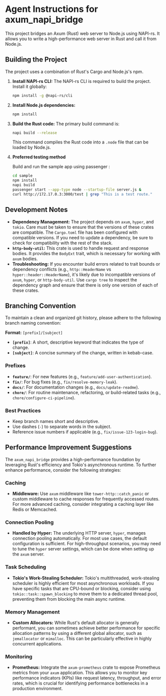 # Agent Instructions for axum_napi_bridge

This project bridges an Axum (Rust) web server to Node.js using NAPI-rs. It allows you to write a high-performance web server in Rust and call it from Node.js.

## Building the Project

The project uses a combination of Rust's Cargo and Node.js's npm.

1.  **Install NAPI-rs CLI:**
    The NAPI-rs CLI is required to build the project. Install it globally:
    ```bash
    npm install -g @napi-rs/cli
    ```

2.  **Install Node.js dependencies:**
    ```bash
    npm install
    ```

3.  **Build the Rust code:**
    The primary build command is:
    ```bash
    napi build --release
    ```
    This command compiles the Rust code into a `.node` file that can be loaded by Node.js.

4. **Preferred testing method**

    Build and run the sample app using passenger :
    ```bash
    cd sample
    npm install
    napi build
    passenger start --app-type node --startup-file server.js &
    curl http://172.17.0.3:3000/test | grep "This is a test route."
    ```

## Development Notes

-   **Dependency Management:** The project depends on `axum`, `hyper`, and `tokio`. Care must be taken to ensure that the versions of these crates are compatible. The `Cargo.toml` file has been configured with compatible versions. If you need to update a dependency, be sure to check for compatibility with the rest of the stack.
-   **`http-body-util`:** This crate is used to handle request and response bodies. It provides the `BodyExt` trait, which is necessary for working with `axum` bodies.
-   **Troubleshooting:** If you encounter build errors related to trait bounds or dependency conflicts (e.g., `http::HeaderName` vs `hyper::header::HeaderName`), it's likely due to incompatible versions of `axum`, `hyper`, or `http-body-util`. Use `cargo tree` to inspect the dependency graph and ensure that there is only one version of each of these crates.

## Branching Convention

To maintain a clean and organized git history, please adhere to the following branch naming convention:

**Format:** `[prefix]/[subject]`

-   **`[prefix]`**: A short, descriptive keyword that indicates the type of change.
-   **`[subject]`**: A concise summary of the change, written in kebab-case.

### Prefixes

-   **`feature/`**: For new features (e.g., `feature/add-user-authentication`).
-   **`fix/`**: For bug fixes (e.g., `fix/resolve-memory-leak`).
-   **`docs/`**: For documentation changes (e.g., `docs/update-readme`).
-   **`chore/`**: For routine maintenance, refactoring, or build-related tasks (e.g., `chore/configure-ci-pipeline`).

### Best Practices

-   Keep branch names short and descriptive.
-   Use dashes (`-`) to separate words in the subject.
-   Reference issue numbers if applicable (e.g., `fix/issue-123-login-bug`).

## Performance Improvement Suggestions

The `axum_napi_bridge` provides a high-performance foundation by leveraging Rust's efficiency and Tokio's asynchronous runtime. To further enhance performance, consider the following strategies:

### Caching

-   **Middleware:** Use `axum` middleware like `tower-http::catch_panic` or custom middleware to cache responses for frequently accessed routes. For more advanced caching, consider integrating a caching layer like Redis or Memcached.

### Connection Pooling

-   **Handled by Hyper:** The underlying HTTP server, `hyper`, manages connection pooling automatically. For most use cases, the default configuration is sufficient. For high-throughput scenarios, you may need to tune the `hyper` server settings, which can be done when setting up the `axum` server.

### Task Scheduling

-   **Tokio's Work-Stealing Scheduler:** Tokio's multithreaded, work-stealing scheduler is highly efficient for most asynchronous workloads. If you have specific tasks that are CPU-bound or blocking, consider using `tokio::task::spawn_blocking` to move them to a dedicated thread pool, preventing them from blocking the main async runtime.

### Memory Management

-   **Custom Allocators:** While Rust's default allocator is generally performant, you can sometimes achieve better performance for specific allocation patterns by using a different global allocator, such as `jemallocator` or `mimalloc`. This can be particularly effective in highly concurrent applications.

### Monitoring

-   **Prometheus:** Integrate the `axum-prometheus` crate to expose Prometheus metrics from your `axum` application. This allows you to monitor key performance indicators (KPIs) like request latency, throughput, and error rates, which is crucial for identifying performance bottlenecks in a production environment.
